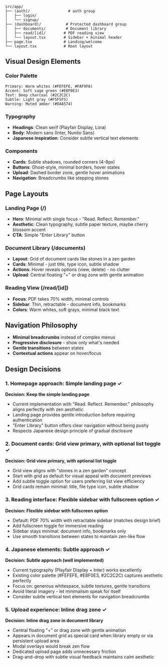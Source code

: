 ```
src/app/
├── (auth)/                 # auth group
│   ├── login/
│   └── signup/
├── (dashboard)/           # Protected dashboard group  
│   ├── documents/         # Document library
│   ├── read/[id]/        # PDF reading view
│   └── layout.tsx        # Sidebar + minimal header
├── page.tsx              # Landing/welcome
└── layout.tsx            # Root layout
```

## Visual Design Elements

### Color Palette

```
Primary: Warm whites (#FEFEFE, #FAF9F6)
Accent: Soft sage green (#E8F0E3) 
Text: Deep charcoal (#2C2C2C)
Subtle: Light gray (#F5F5F5)
Warning: Muted amber (#D4A574)
```

### Typography

- **Headings**: Clean serif (Playfair Display, Lora)
- **Body**: Modern sans (Inter, Nunito Sans)
- **Japanese inspiration**: Consider subtle vertical text elements

### Components

- **Cards**: Subtle shadows, rounded corners (4-8px)
- **Buttons**: Ghost-style, minimal borders, hover states
- **Upload**: Dashed border zone, gentle hover animations
- **Navigation**: Breadcrumbs like stepping stones

## Page Layouts

### Landing Page (/)

- **Hero**: Minimal with single focus - "Read. Reflect. Remember."
- **Aesthetic**: Clean typography, subtle paper texture, maybe cherry blossom accent
- **CTA**: Simple "Enter Library" button

### Document Library (/documents)

- **Layout**: Grid of document cards like stones in a zen garden
- **Cards**: Minimal - just title, type icon, subtle shadow
- **Actions**: Hover reveals options (view, delete) - no clutter
- **Upload**: Central floating "+" or drag zone with gentle animation

### Reading View (/read/[id])

- **Focus**: PDF takes 70% width, minimal controls
- **Sidebar**: Thin, retractable - document info, bookmarks
- **Colors**: Warm whites, soft grays, minimal black text

## Navigation Philosophy

- **Minimal breadcrumbs** instead of complex menus
- **Progressive disclosure** - show only what's needed
- **Gentle transitions** between states
- **Contextual actions** appear on hover/focus

## Design Decisions

### 1. **Homepage approach**: Simple landing page ✓

**Decision: Keep the simple landing page**
- Current implementation with "Read. Reflect. Remember." philosophy aligns perfectly with zen aesthetic
- Landing page provides gentle introduction before requiring authentication
- "Enter Library" button offers clear navigation without being pushy
- Respects Japanese design principle of gradual disclosure

### 2. **Document cards**: Grid view primary, with optional list toggle ✓

**Decision: Grid view primary, with optional list toggle**
- Grid view aligns with "stones in a zen garden" concept
- Start with grid as default for visual appeal with document previews
- Add subtle toggle option for users preferring list view efficiency
- Grid cards remain minimal: title, file type icon, subtle shadow

### 3. **Reading interface**: Flexible sidebar with fullscreen option ✓

**Decision: Flexible sidebar with fullscreen option**
- Default: PDF 70% width with retractable sidebar (matches design brief)
- Add fullscreen toggle for immersive reading
- Sidebar stays minimal: document info, bookmarks only
- Use smooth transitions between states to maintain zen-like flow

### 4. **Japanese elements**: Subtle approach ✓

**Decision: Subtle approach (well implemented)**
- Current typography (Playfair Display + Inter) works excellently
- Existing color palette (#FEFEFE, #E8F0E3, #2C2C2C) captures aesthetic perfectly
- Focus on: generous whitespace, subtle textures, gentle transitions
- Avoid literal imagery - let minimalism speak for itself
- Consider subtle vertical text elements for navigation breadcrumbs

### 5. **Upload experience**: Inline drag zone ✓

**Decision: Inline drag zone in document library**
- Central floating "+" or drag zone with gentle animation
- Appears in document grid as special card when library empty or via persistent upload area
- Modal overlays would break zen flow
- Dedicated upload page adds unnecessary friction
- Drag-and-drop with subtle visual feedback maintains calm aesthetic
